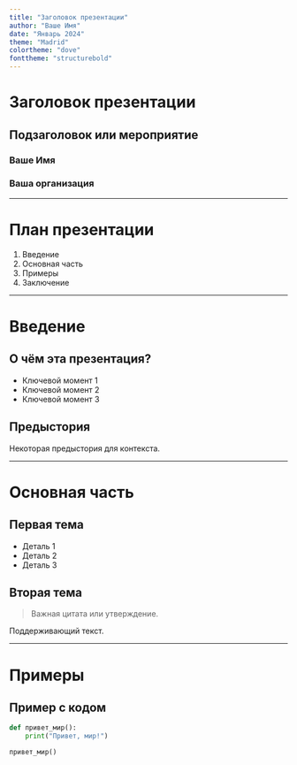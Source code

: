 ```yaml
---
title: "Заголовок презентации"
author: "Ваше Имя"
date: "Январь 2024"
theme: "Madrid"
colortheme: "dove"
fonttheme: "structurebold"
---
```


# Заголовок презентации

## Подзаголовок или мероприятие
### Ваше Имя
### Ваша организация

---

# План презентации

1. Введение
2. Основная часть
3. Примеры
4. Заключение

---

# Введение

## О чём эта презентация?

- Ключевой момент 1
- Ключевой момент 2
- Ключевой момент 3

## Предыстория

Некоторая предыстория для контекста.

---

# Основная часть

## Первая тема

- Деталь 1
- Деталь 2
- Деталь 3

## Вторая тема

> Важная цитата или утверждение.

Поддерживающий текст.

---

# Примеры

## Пример с кодом

```python
def привет_мир():
    print("Привет, мир!")

привет_мир()
